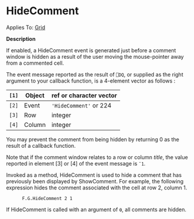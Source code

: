 



<h1 class="heading"><span class="name">HideComment</span></h1>

Applies To: [Grid](./grid.md)


**Description**


If enabled, a HideComment event is generated just before a comment window is hidden as a result of the user moving the mouse-pointer away from a commented cell.


The event message reported as the result of `⎕DQ`, or supplied as the right argument to your callback function, is a 4-element vector as follows :


| `[1]` | Object | ref or character vector |
| --- | --- | ---  |
| `[2]` | Event | `'HideComment'` or 224 |
| `[3]` | Row | integer |
| `[4]` | Column | integer |


You may prevent the comment from being hidden by returning 0 as the result of a callback function.


Note that if the comment window relates to a row or column *title*, the value reported in element [3] or [4] of the event message is `¯1`.


Invoked as a method, HideComment is used to hide a comment that has previously been displayed by ShowComment. For example, the following expression hides the comment associated with the cell at row 2, column 1.
```apl
      F.G.HideComment 2 1
```


If HideComment is called with an argument of `⍬`, all comments are hidden.


